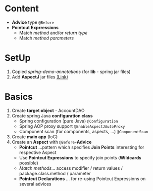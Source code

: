 # Content 
- **Advice** type `@Before`
- **Pointcut Exprressions**  
	- Match *method* and/or *return type*  
	- Match *method parameters*  

# SetUp
1. Copied *spring-demo-annotations* (for **lib** - spring jar files)
2. Add **AspectJ** jar files [(Link)](https://mvnrepository.com/artifact/org.aspectj/aspectjweaver)

# Basics
1. Create **target object** - AccountDAO  
2. Create spring Java **configuration class**  
	- Spring configuration (pure Java) `@Configuration`  
	- Spring AOP proxy support `@EnableAspectJAutoProxy`  
	- Component scan (for components, aspects, ...) `@ComponentScan`  
3. Create **main app** (IoC)  
4. Create an **Aspect** with `@Before`-**Advice**    
	- **Pointcut** ...pattern which specifies **Join Points** interesting for respective Aspect  
	- Use **Pointcut Expressions** to specify join points (**Wildcards** possible)  
	- *Match methods*... access modifier / return values / package.class.method / parameter
	- **Pointcut Declarations** ... for re-using Pointcut Expressions on several advices


